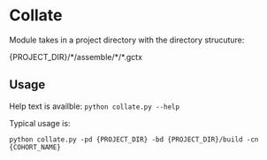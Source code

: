 # Collate

Module takes in a project directory with the directory strucuture:

  {PROJECT_DIR}/\*/assemble/\*/\*.gctx
  
## Usage

Help text is availble:
``` python collate.py --help ```
  
Typical usage is:

``` python collate.py -pd {PROJECT_DIR} -bd {PROJECT_DIR}/build -cn {COHORT_NAME} ```
